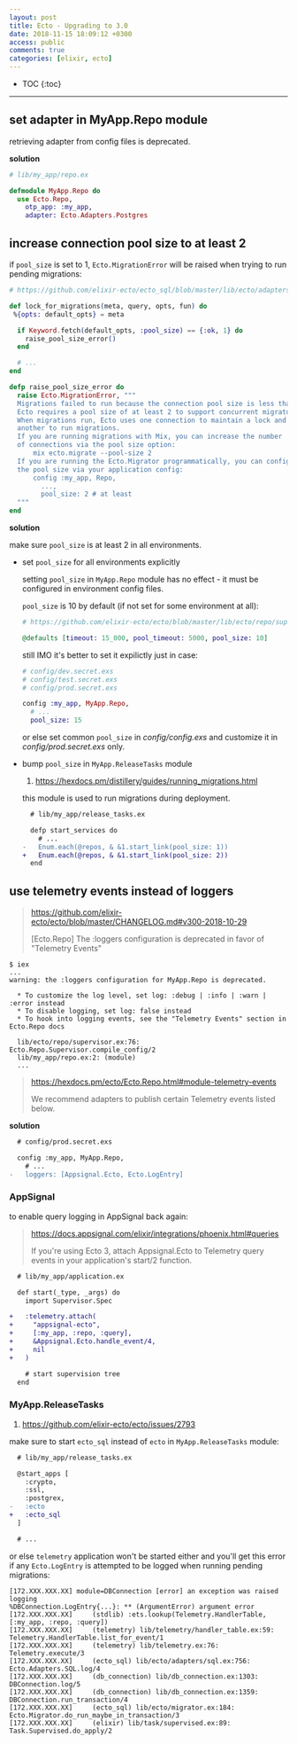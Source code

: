 ```yaml
---
layout: post
title: Ecto - Upgrading to 3.0
date: 2018-11-15 18:09:12 +0300
access: public
comments: true
categories: [elixir, ecto]
---
```


<!-- more -->

* TOC
{:toc}
<hr>

set adapter in MyApp.Repo module
--------------------------------

retrieving adapter from config files is deprecated.

**solution**

```elixir
# lib/my_app/repo.ex

defmodule MyApp.Repo do
  use Ecto.Repo,
    otp_app: :my_app,
    adapter: Ecto.Adapters.Postgres
```

increase connection pool size to at least 2
-------------------------------------------

if `pool_size` is set to 1, `Ecto.MigrationError` will be raised when trying
to run pending migrations:

```elixir
# https://github.com/elixir-ecto/ecto_sql/blob/master/lib/ecto/adapters/sql.ex

def lock_for_migrations(meta, query, opts, fun) do
 %{opts: default_opts} = meta

  if Keyword.fetch(default_opts, :pool_size) == {:ok, 1} do
    raise_pool_size_error()
  end

  # ...
end

defp raise_pool_size_error do
  raise Ecto.MigrationError, """
  Migrations failed to run because the connection pool size is less than 2.
  Ecto requires a pool size of at least 2 to support concurrent migrators.
  When migrations run, Ecto uses one connection to maintain a lock and
  another to run migrations.
  If you are running migrations with Mix, you can increase the number
  of connections via the pool size option:
      mix ecto.migrate --pool-size 2
  If you are running the Ecto.Migrator programmatically, you can configure
  the pool size via your application config:
      config :my_app, Repo,
        ...,
        pool_size: 2 # at least
  """
end
```

**solution**

make sure `pool_size` is at least 2 in all environments.

- set `pool_size` for all environments explicitly

  setting `pool_size` in `MyApp.Repo` module has no effect - it must be
  configured in environment config files.

  `pool_size` is 10 by default (if not set for some environment at all):

  ```elixir
  # https://github.com/elixir-ecto/ecto/blob/master/lib/ecto/repo/supervisor.ex

  @defaults [timeout: 15_000, pool_timeout: 5000, pool_size: 10]
  ```

  still IMO it's better to set it expilictly just in case:

  ```elixir
  # config/dev.secret.exs
  # config/test.secret.exs
  # config/prod.secret.exs

  config :my_app, MyApp.Repo,
    # ...
    pool_size: 15
  ```

  or else set common `pool_size` in _config/config.exs_ and customize it
  in _config/prod.secret.exs_ only.

- bump `pool_size` in `MyApp.ReleaseTasks` module

  1. <https://hexdocs.pm/distillery/guides/running_migrations.html>

  this module is used to run migrations during deployment.

  ```diff
    # lib/my_app/release_tasks.ex

    defp start_services do
      # ...
  -   Enum.each(@repos, & &1.start_link(pool_size: 1))
  +   Enum.each(@repos, & &1.start_link(pool_size: 2))
    end
  ```

use telemetry events instead of loggers
---------------------------------------

> <https://github.com/elixir-ecto/ecto/blob/master/CHANGELOG.md#v300-2018-10-29>
>
> [Ecto.Repo] The :loggers configuration is deprecated in favor of "Telemetry
> Events"

```
$ iex
...
warning: the :loggers configuration for MyApp.Repo is deprecated.

  * To customize the log level, set log: :debug | :info | :warn | :error instead
  * To disable logging, set log: false instead
  * To hook into logging events, see the "Telemetry Events" section in Ecto.Repo docs

  lib/ecto/repo/supervisor.ex:76: Ecto.Repo.Supervisor.compile_config/2
  lib/my_app/repo.ex:2: (module)
  ...
```

> <https://hexdocs.pm/ecto/Ecto.Repo.html#module-telemetry-events>
>
> We recommend adapters to publish certain Telemetry events listed below.

**solution**

```diff
  # config/prod.secret.exs

  config :my_app, MyApp.Repo,
    # ...
-   loggers: [Appsignal.Ecto, Ecto.LogEntry]
```

### AppSignal

to enable query logging in AppSignal back again:

> <https://docs.appsignal.com/elixir/integrations/phoenix.html#queries>
>
> If you're using Ecto 3, attach Appsignal.Ecto to Telemetry query events
> in your application's start/2 function.

```diff
  # lib/my_app/application.ex

  def start(_type, _args) do
    import Supervisor.Spec

+   :telemetry.attach(
+     "appsignal-ecto",
+     [:my_app, :repo, :query],
+     &Appsignal.Ecto.handle_event/4,
+     nil
+   )

    # start supervision tree
  end
```

### MyApp.ReleaseTasks

1. <https://github.com/elixir-ecto/ecto/issues/2793>

make sure to start `ecto_sql` instead of `ecto` in `MyApp.ReleaseTasks` module:

```diff
  # lib/my_app/release_tasks.ex

  @start_apps [
    :crypto,
    :ssl,
    :postgrex,
-   :ecto
+   :ecto_sql
  ]

  # ...
```

or else `telemetry` application won't be started either and you'll get this
error if any `Ecto.LogEntry` is attempted to be logged when running pending
migrations:

```
[172.XXX.XXX.XX] module=DBConnection [error] an exception was raised logging
%DBConnection.LogEntry{...}: ** (ArgumentError) argument error
[172.XXX.XXX.XX]     (stdlib) :ets.lookup(Telemetry.HandlerTable, [:my_app, :repo, :query])
[172.XXX.XXX.XX]     (telemetry) lib/telemetry/handler_table.ex:59: Telemetry.HandlerTable.list_for_event/1
[172.XXX.XXX.XX]     (telemetry) lib/telemetry.ex:76: Telemetry.execute/3
[172.XXX.XXX.XX]     (ecto_sql) lib/ecto/adapters/sql.ex:756: Ecto.Adapters.SQL.log/4
[172.XXX.XXX.XX]     (db_connection) lib/db_connection.ex:1303: DBConnection.log/5
[172.XXX.XXX.XX]     (db_connection) lib/db_connection.ex:1359: DBConnection.run_transaction/4
[172.XXX.XXX.XX]     (ecto_sql) lib/ecto/migrator.ex:184: Ecto.Migrator.do_run_maybe_in_transaction/3
[172.XXX.XXX.XX]     (elixir) lib/task/supervised.ex:89: Task.Supervised.do_apply/2
```
